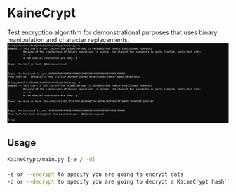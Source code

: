 # KaineCrypt
Test encryption algorithm for demonstrational purposes that uses binary manipulation and character replacements.
![](./screenshot.png)
## Usage
```bash
KaineCrypt/main.py [-e / -d]

-e or --encrypt to specify you are going to encrypt data
-d or --decrypt to specify you are going to decrypt a KaineCrypt hash```
